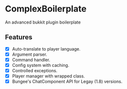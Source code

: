 # ComplexBoilerplate

An advanced bukkit plugin boilerplate

## Features

- [X] Auto-translate to player language.
- [X] Argument parser.
- [X] Command handler.
- [X] Config system with caching.
- [X] Controlled exceptions.
- [X] Player manager with wrapped class.
- [X] Bungee's ChatComponent API for Legay (1.8) versions.